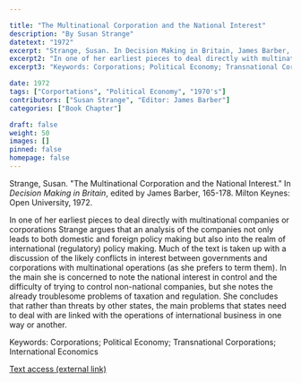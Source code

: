 ```yaml
---

title: "The Multinational Corporation and the National Interest"
description: "By Susan Strange"
datetext: "1972"
excerpt: "Strange, Susan. In Decision Making in Britain, James Barber, editor. 165-178. Milton Keynes: Open University, 1972."
excerpt2: "In one of her earliest pieces to deal directly with multinational companies or corporations Strange argues that an analysis of the companies not only leads to both domestic and foreign policy making but also into the realm of international (regulatory) policy making. Much of the text is taken up with a discussion of the likely conflicts in interest between governments and corporations with multinational operations (as she prefers to term them). In the main she is concerned to note the national interest in control and the difficulty of trying to control non-national companies, but she notes the already troublesome problems of taxation and regulation. She concludes that rather than threats by other states, the main problems that states need to deal with are linked with the operations of international business in one way or another."
excerpt3: "Keywords: Corporations; Political Economy; Transnational Corporations; International Economics"

date: 1972
tags: ["Corportations", "Political Economy", "1970's"]
contributors: ["Susan Strange", "Editor: James Barber"]
categories: ["Book Chapter"]

draft: false
weight: 50
images: []
pinned: false
homepage: false
---
```


Strange, Susan. "The Multinational Corporation and the National Interest." In *Decision Making in Britain*, edited by James Barber, 165-178. Milton Keynes: Open University, 1972.

In one of her earliest pieces to deal directly with multinational companies or corporations Strange argues that an analysis of the companies not only leads to both domestic and foreign policy making but also into the realm of international (regulatory) policy making. Much of the text is taken up with a discussion of the likely conflicts in interest between governments and corporations with multinational operations (as she prefers to term them). In the main she is concerned to note the national interest in control and the difficulty of trying to control non-national companies, but she notes the already troublesome problems of taxation and regulation. She concludes that rather than threats by other states, the main problems that states need to deal with are linked with the operations of international business in one way or another.

Keywords: Corporations; Political Economy; Transnational Corporations; International Economics

[Text access (external link)](https://www.worldcat.org/title/595735)
